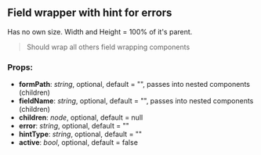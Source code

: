 ## **Field wrapper with hint for errors**

Has no own size. Width and Height = 100% of it's parent.

> Should wrap all others field wrapping components

### Props:

- **formPath**: _string_, optional, default = "", passes into nested components (children)
- **fieldName**: _string_, optional, default = "", passes into nested components (children)
- **children**: _node_, optional, default = null
- **error**: _string_, optional, default = ""
- **hintType**: _string_, optional, default = ""
- **active**: _bool_, optional, default = false
